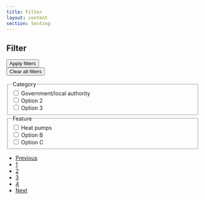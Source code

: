 ```yaml
---
title: Filter
layout: content
section: testing
---
```


<div id="task-wrap">
  <div class="filter-wrapper">
    <div class="filter">
      <div class="filter-header">
        <div class="filter-header-title">
          <h2 class="h4">Filter</h2>
        </div>
        <button id="apply" type="button" class="btn btn-primary btn-sm">Apply filters</button>
      </div>
      <div class="filter-content">
        <div class="filter-selected">
          <button class="clear-filters link" href="">Clear all filters</button>
          <ul class="filter-tags">
          </ul>
        </div>
        <div class="filter-options">
          <div class="form-group">
            <fieldset class="fieldset">
              <legend role="button" class="fieldset-legend h6" tabindex="0" data-bs-toggle="collapse" data-bs-target="#checkboxes1" aria-expanded="true" aria-controls="collapseExample">Category</legend>
              <div id="checkboxes1" class="checkboxes show">
                <div class="form-check">
                  <input class="form-check-input" type="checkbox" value="1-1" id="cat1-1">
                  <label class="form-check-label" for="cat1-1">
                    Government/local authority
                  </label>
                </div>
                <div class="form-check">
                  <input class="form-check-input" type="checkbox" value="1-2" id="cat1-2">
                  <label class="form-check-label" for="cat1-2">
                    Option 2
                  </label>
                </div>
                <div class="form-check">
                  <input class="form-check-input" type="checkbox" value="1-3" id="cat1-3">
                  <label class="form-check-label" for="cat1-3">
                    Option 3
                  </label>
                </div>
              </div>
            </fieldset>
          </div>
          <div class="form-group">
            <fieldset class="fieldset">
              <legend role="button" class="fieldset-legend h6" tabindex="0" data-bs-toggle="collapse" data-bs-target="#checkboxes2" aria-expanded="false" aria-controls="collapseExample">Feature</legend>
              <div id="checkboxes2" class="checkboxes show">
                <div class="form-check">
                  <input class="form-check-input" type="checkbox" value="2-1" id="cat2-1" >
                  <label class="form-check-label" for="cat2-1">
                    Heat pumps
                  </label>
                </div>
                <div class="form-check">
                  <input class="form-check-input" type="checkbox" value="2-2" id="cat2-2">
                  <label class="form-check-label" for="cat2-2">
                    Option B
                  </label>
                </div>
                <div class="form-check">
                  <input class="form-check-input" type="checkbox" value="2-3" id="cat2-3">
                  <label class="form-check-label" for="cat2-3">
                    Option C
                  </label>
                </div>
              </div>
            </fieldset>
          </div>
        </div>
      </div>
    </div> 
    <div class="filter-results">
      <div class="results"></div>
      <nav aria-label="Page navigation example">
        <ul class="pagination">
          <li class="page-item"><a class="page-link" href="javascript:void(0);" id="prev-page">Previous</a></li>
          <li class="page-item"><a class="page-link" href="#" data-page="1">1</a></li>
          <li class="page-item"><a class="page-link" href="#" data-page="2">2</a></li>
          <li class="page-item"><a class="page-link" href="#" data-page="3">3</a></li>
          <li class="page-item"><a class="page-link" href="#" data-page="4">4</a></li>
          <li class="page-item"><a class="page-link" href="#" id="next-page">Next</a></li>
        </ul>
      </nav>
    </div>
  </div>

 <script>
  document.querySelector('#primary-nav').style.display = 'none';
  document.getElementById('test-nav').style.display = 'block';
  document.getElementById('test-back').href = '/testing/question.html';
  document.getElementById('test-next').href = '/testing/index.html';
  document.getElementById('test-next').textContent = 'Finish';
  document.getElementById('sidebar').style.display = 'none';
</script>
</div>
